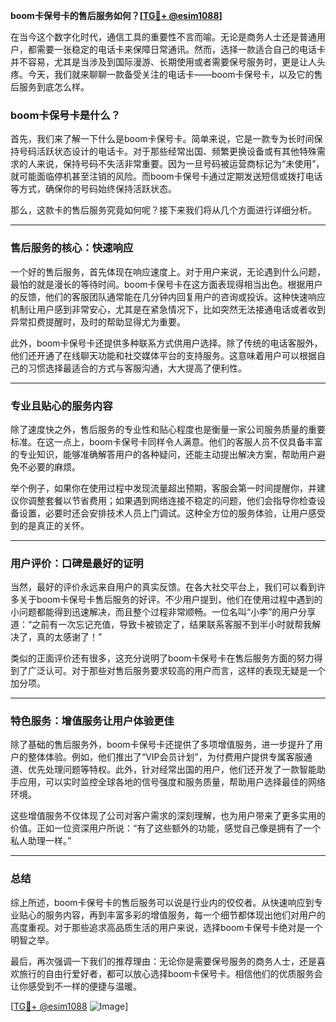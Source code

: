 **boom卡保号卡的售后服务如何？[[TG💪+ @esim1088](https://t.me/s/esim1088)]**

在当今这个数字化时代，通信工具的重要性不言而喻。无论是商务人士还是普通用户，都需要一张稳定的电话卡来保障日常通讯。然而，选择一款适合自己的电话卡并不容易，尤其是当涉及到国际漫游、长期使用或者需要保号服务时，更是让人头疼。今天，我们就来聊聊一款备受关注的电话卡——boom卡保号卡，以及它的售后服务到底怎么样。

### boom卡保号卡是什么？

首先，我们来了解一下什么是boom卡保号卡。简单来说，它是一款专为长时间保持号码活跃状态设计的电话卡。对于那些经常出国、频繁更换设备或有其他特殊需求的人来说，保持号码不失活非常重要。因为一旦号码被运营商标记为“未使用”，就可能面临停机甚至注销的风险。而boom卡保号卡通过定期发送短信或拨打电话等方式，确保你的号码始终保持活跃状态。

那么，这款卡的售后服务究竟如何呢？接下来我们将从几个方面进行详细分析。

---

### 售后服务的核心：快速响应

一个好的售后服务，首先体现在响应速度上。对于用户来说，无论遇到什么问题，最怕的就是漫长的等待时间。boom卡保号卡在这方面表现得相当出色。根据用户的反馈，他们的客服团队通常能在几分钟内回复用户的咨询或投诉。这种快速响应机制让用户感到非常安心，尤其是在紧急情况下，比如突然无法接通电话或者收到异常扣费提醒时，及时的帮助显得尤为重要。

此外，boom卡保号卡还提供多种联系方式供用户选择。除了传统的电话客服外，他们还开通了在线聊天功能和社交媒体平台的支持服务。这意味着用户可以根据自己的习惯选择最适合的方式与客服沟通，大大提高了便利性。

---

### 专业且贴心的服务内容

除了速度快之外，售后服务的专业性和贴心程度也是衡量一家公司服务质量的重要标准。在这一点上，boom卡保号卡同样令人满意。他们的客服人员不仅具备丰富的专业知识，能够准确解答用户的各种疑问，还能主动提出解决方案，帮助用户避免不必要的麻烦。

举个例子，如果你在使用过程中发现流量超出预期，客服会第一时间提醒你，并建议你调整套餐以节省费用；如果遇到网络连接不稳定的问题，他们会指导你检查设备设置，必要时还会安排技术人员上门调试。这种全方位的服务体验，让用户感受到的是真正的关怀。

---

### 用户评价：口碑是最好的证明

当然，最好的评价永远来自用户的真实反馈。在各大社交平台上，我们可以看到许多关于boom卡保号卡售后服务的好评。不少用户提到，他们在使用过程中遇到的小问题都能得到迅速解决，而且整个过程非常顺畅。一位名叫“小李”的用户分享道：“之前有一次忘记充值，导致卡被锁定了，结果联系客服不到半小时就帮我解决了，真的太感谢了！”

类似的正面评价还有很多，这充分说明了boom卡保号卡在售后服务方面的努力得到了广泛认可。对于那些对售后服务要求较高的用户而言，这样的表现无疑是一个加分项。

---

### 特色服务：增值服务让用户体验更佳

除了基础的售后服务外，boom卡保号卡还提供了多项增值服务，进一步提升了用户的整体体验。例如，他们推出了“VIP会员计划”，为付费用户提供专属客服通道、优先处理问题等特权。此外，针对经常出国的用户，他们还开发了一款智能助手应用，可以实时监控全球各地的信号强度和服务质量，帮助用户选择最佳的网络环境。

这些增值服务不仅体现了公司对客户需求的深刻理解，也为用户带来了更多实用的价值。正如一位资深用户所说：“有了这些额外的功能，感觉自己像是拥有了一个私人助理一样。”

---

### 总结

综上所述，boom卡保号卡的售后服务可以说是行业内的佼佼者。从快速响应到专业贴心的服务内容，再到丰富多彩的增值服务，每一个细节都体现出他们对用户的高度重视。对于那些追求高品质生活的用户来说，选择boom卡保号卡绝对是一个明智之举。

最后，再次强调一下我们的推荐理由：无论你是需要保号服务的商务人士，还是喜欢旅行的自由行爱好者，都可以放心选择boom卡保号卡。相信他们的优质服务会让你感受到不一样的便捷与温暖。

[[TG💪+ @esim1088](https://t.me/s/esim1088) ![Image](https://i.postimg.cc/4NQfJmqS/Snipaste-2025-05-13-00-14-12.png)]